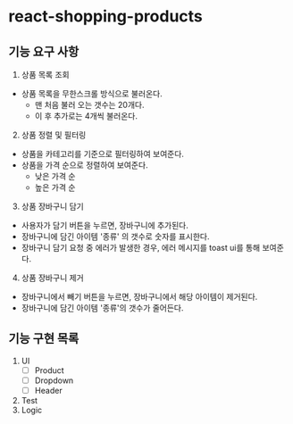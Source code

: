 # react-shopping-products

## 기능 요구 사항

1. 상품 목록 조회

- 상품 목록을 무한스크롤 방식으로 불러온다.
  - 맨 처음 불러 오는 갯수는 20개다.
  - 이 후 추가로는 4개씩 불러온다.

2. 상품 정렬 및 필터링

- 상품을 카테고리를 기준으로 필터링하여 보여준다.
- 상품을 가격 순으로 정렬하여 보여준다.
  - 낮은 가격 순
  - 높은 가격 순

3. 상품 장바구니 담기

- 사용자가 담기 버튼을 누르면, 장바구니에 추가된다.
- 장바구니에 담긴 아이템 '종류' 의 갯수로 숫자를 표시한다.
- 장바구니 담기 요청 중 에러가 발생한 경우, 에러 메시지를 toast ui를 통해 보여준다.

4. 상품 장바구니 제거

- 장바구니에서 빼기 버튼을 누르면, 장바구니에서 해당 아이템이 제거된다.
- 장바구니에 담긴 아이템 '종류'의 갯수가 줄어든다.

## 기능 구현 목록

1. UI
   - [ ] Product
   - [ ] Dropdown
   - [ ] Header
2. Test
3. Logic
